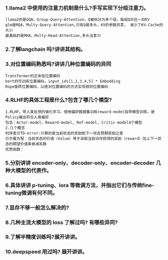 ### 1.llama2 中使用的注意力机制是什么?手写实现下分组注意力。
    llama2的是GQA，Group-Query-Attention，Q被拆分为多个组，每组Q对应一对KV
    glm是MQA，Multy-Query-Attention,只有Q是多头，KV的参数共享， 减少了KV-Cache的大小
    最基础的是MHA，Multy-Head-Attention,多头注意力

### 2.了解langchain 吗?讲讲其结构。
    
### 3.对位置编码熟悉吗?讲讲几种位置编码的异同
    Transformer的正余弦位置编码
    bert的可训练位置编码，input_ids[1,2,3,4,5] * Embedding
    Rope旋转位置编码，以绝对位置编码的方式实现相对位置编码
    
### 4.RLHF的具体工程是什么?包含了哪几个模型?
    1.RLHF，带人类反馈的强化学习。使用偏好数据集训练reward-model指导模型训练，是Policy输出符合人类偏好
    包含：Actor-model，Reward-model, Ref-model, Critic-model4个模型
    2.几个概念
    时序差分TD-error:计算的是当前状态的奖励和下一状态预期奖励之差
    贝尔曼方程：当前状态的价值（Value）等于采取当前动作获得的奖励（reward）加上下一状态的期望价值乘衰减系数
    优势函数：

### 5.分别讲讲 encoder-only、decoder-only、encoder-decoder 几种大模型的代表作。
### 6.具体讲讲 p-tuning、lora 等微调方法，并指出它们与传统fine-tuning微调有何不同。
### 7.显存不够一般怎么解决的?
### 8.几种主流大模型的 loss 了解过吗? 有哪些异同?
### 9.了解半精度训练吗?展开讲讲。
### 10.deepspeed 用过吗? 展开讲讲。